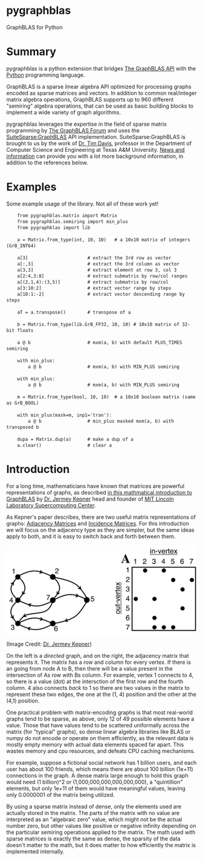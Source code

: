 # pygraphblas

GraphBLAS for Python

# Summary

pygraphblas is a python extension that bridges
[The GraphBLAS API](http://graphblas.org) with the
[Python](https://python.org) programming language.

GraphBLAS is a sparse linear algebra API optimized for processing
graphs encoded as sparse matrices and vectors.  In addition to common
real/integer matrix algebra operations, GraphBLAS supports up to 960
different "semiring" algebra operations, that can be used as basic
building blocks to implement a wide variety of graph algorithms.

pygraphblas leverages the expertise in the field of sparse matrix
programming by [The GraphBLAS Forum](http://graphblas.org) and uses
the
[SuiteSparse:GraphBLAS](http://faculty.cse.tamu.edu/davis/GraphBLAS.html)
API implementation. SuiteSparse:GraphBLAS is brought to us by the work
of [Dr. Tim Davis](http://faculty.cse.tamu.edu/davis/welcome.html),
professor in the Department of Computer Science and Engineering at
Texas A&M University.
[News and information](http://faculty.cse.tamu.edu/davis/news.html)
can provide you with a lot more background information, in addition to
the references below.

# Examples

Some example usage of the library.  Not all of these work yet!

```
    from pygraphblas.matrix import Matrix
    from pygraphblas.semiring import min_plus
    from pygraphblas import lib

    a = Matrix.from_type(int, 10, 10)   # a 10x10 matrix of integers (GrB_INT64)

    a[3]                      # extract the 3rd row as vector
    a[:,3]                    # extract the 3rd column as vector
    a[3,3]                    # extract element at row 3, col 3
    a[2:4,3:8]                # extract submatrix by row/col ranges
    a[(2,1,4):(3,5)]          # extract submatrix by row/col
    a[3:10:2]                 # extract vector range by steps
    a[10:1:-2]                # extract vector descending range by steps
    
    aT = a.transpose()        # transpose of a

    b = Matrix.from_type(lib.GrB_FP32, 10, 10) # 10x10 matrix of 32-bit floats

    a @ b                     # mxm(a, b) with default PLUS_TIMES semiring

    with min_plus:
        a @ b                 # mxm(a, b) with MIN_PLUS semiring

    with min_plus:
        a @ b                 # mxm(a, b) with MIN_PLUS semiring

    m = Matrix.from_type(bool, 10, 10)  # a 10x10 boolean matrix (same as GrB_BOOL)

    with min_plus(mask=m, inp1='tran'):
        a @ b                 # min_plus masked mxm(a, b) with transposed b

    dupa = Matrix.dup(a)      # make a dup of a
    a.clear()                 # clear a
```
    

# Introduction

For a long time, mathematicians have known that matrices are powerful
representations of graphs, as described [in this mathmatical
introduction to
GraphBLAS](http://www.mit.edu/~kepner/GraphBLAS/GraphBLAS-Math-release.pdf)
by [Dr. Jermey Kepner](http://www.mit.edu/~kepner/) head and founder
of [MIT Lincoln Laboratory Supercomputing
Center](http://news.mit.edu/2016/lincoln-laboratory-establishes-supercomputing-center-0511).

As Kepner's paper describes, there are two useful matrix
representations of graphs: [Adjacency
Matrices](https://en.wikipedia.org/wiki/Adjacency_matrix) and
[Incidence Matrices](https://en.wikipedia.org/wiki/Incidence_matrix).
For this introduction we will focus on the adjacency type as they are
simpler, but the same ideas apply to both, and it is easy to switch
back and forth between them.

![Alt text](./docs/AdjacencyMatrix.svg)

(Image Credit: [Dr. Jermey Kepner](http://www.mit.edu/~kepner/))

On the left is a *directed* graph, and on the right, the adjacency
matrix that represents it. The matrix has a row and column for every
vertex.  If there is an going from node A to B, then there will be a
value present in the intersection of As row with Bs column.  For
example, vertex 1 connects to 4, so there is a value (dot) at the
intersction of the first row and the fourth column.  4 also connects
*back* to 1 so there are two values in the matrix to represent these
two edges, the one at the (1, 4) position and the other at the (4,1)
position.

One practical problem with matrix-encoding graphs is that most
real-world graphs tend to be sparse, as above, only 12 of 49 possible
elements have a value. Those that have values tend to be scattered
uniformally across the matrix (for "typical" graphs), so dense linear
algebra libraries like BLAS or numpy do not encode or operate on them
efficiently, as the relevant data is mostly empty memory with actual
data elements spaced far apart.  This wastes memory and cpu resources,
and defeats CPU caching mechanisms.

For example, suppose a fictional social network has 1 billion users,
and each user has about 100 friends, which means there are about 100
billion (1e+11) connections in the graph.  A dense matrix large enough
to hold this graph would need (1 billion)^2 or
(1,000,000,000,000,000,000), a "quintillion" elements, but only 1e+11
of them would have meaningful values, leaving only 0.0000001 of the
matrix being utilized.

By using a sparse matrix instead of dense, only the elements used are
actually stored in the matrix. The parts of the matrix with no value
are interpreted as an "algebraic zero" value, which might not be the
actual number zero, but other values like positive or negative
infinity depending on the particular semiring operations applied to
the matrix.  The math used with sparse matrices is exactly the same as
dense, the sparsity of the data doesn't matter to the math, but it
does matter to how efficiently the matrix is implemented internally.
